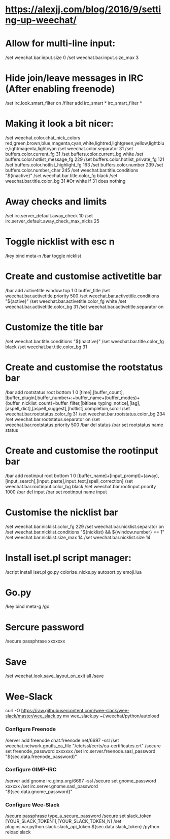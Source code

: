 # https://alexjj.com/blog/2016/9/setting-up-weechat/

# Allow for multi-line input:
/set weechat.bar.input.size 0
/set weechat.bar.input.size_max 3

# Hide join/leave messages in IRC (After enabling freenode)
/set irc.look.smart_filter on
/filter add irc_smart * irc_smart_filter *

# Making it look a bit nicer:
/set weechat.color.chat_nick_colors red,green,brown,blue,magenta,cyan,white,lightred,lightgreen,yellow,lightblue,lightmagenta,lightcyan
/set weechat.color.separator 31
/set buffers.color.current_fg 31
/set buffers.color.current_bg white
/set buffers.color.hotlist_message_fg 229
/set buffers.color.hotlist_private_fg 121
/set buffers.color.hotlist_highlight_fg 163
/set buffers.color.number 239
/set buffers.color.number_char 245
/set weechat.bar.title.conditions "${inactive}"
/set weechat.bar.title.color_fg black
/set weechat.bar.title.color_bg 31         #Or white if 31 does nothing

# Away checks and limits
/set irc.server_default.away_check 10
/set irc.server_default.away_check_max_nicks 25

# Toggle nicklist with esc n
/key bind meta-n /bar toggle nicklist

# Create and customise activetitle bar
/bar add activetitle window top 1 0 buffer_title
/set weechat.bar.activetitle.priority 500
/set weechat.bar.activetitle.conditions "${active}"
/set weechat.bar.activetitle.color_fg white
/set weechat.bar.activetitle.color_bg 31
/set weechat.bar.activetitle.separator on

# Customize the title bar
/set weechat.bar.title.conditions "${inactive}"
/set weechat.bar.title.color_fg black
/set weechat.bar.title.color_bg 31

# Create and customise the rootstatus bar
/bar add rootstatus root bottom 1 0 [time],[buffer_count],[buffer_plugin],buffer_number+:+buffer_name+(buffer_modes)+{buffer_nicklist_count}+buffer_filter,[bitlbee_typing_notice],[lag],[aspell_dict],[aspell_suggest],[hotlist],completion,scroll
/set weechat.bar.rootstatus.color_fg 31
/set weechat.bar.rootstatus.color_bg 234
/set weechat.bar.rootstatus.separator on
/set weechat.bar.rootstatus.priority 500
/bar del status
/bar set rootstatus name status

# Create and customise the rootinput bar
/bar add rootinput root bottom 1 0 [buffer_name]+[input_prompt]+(away),[input_search],[input_paste],input_text,[spell_correction]
/set weechat.bar.rootinput.color_bg black
/set weechat.bar.rootinput.priority 1000
/bar del input
/bar set rootinput name input

# Customise the nicklist bar
/set weechat.bar.nicklist.color_fg 229
/set weechat.bar.nicklist.separator on
/set weechat.bar.nicklist.conditions "${nicklist} && ${window.number} == 1"
/set weechat.bar.nicklist.size_max 14
/set weechat.bar.nicklist.size 14

# Install iset.pl script manager:
/script install iset.pl go.py colorize_nicks.py autosort.py emoji.lua

# Go.py
/key bind meta-g /go

# Sercure password
/secure passphrase xxxxxxx

# Save
/set weechat.look.save_layout_on_exit all
/save

# Wee-Slack
curl -O https://raw.githubusercontent.com/wee-slack/wee-slack/master/wee_slack.py
mv wee_slack.py ~/.weechat/python/autoload

### Configure Freenode
/server add freenode chat.freenode.net/6697 -ssl
/set weechat.network.gnutls_ca_file "/etc/ssl/certs/ca-certificates.crt"
/secure set freenode_password xxxxxxx
/set irc.server.freenode.sasl_password "${sec.data.freenode_password}"

### Configure GIMP-IRC
/server add gnome irc.gimp.org/6697 -ssl
/secure set gnome_password xxxxxx
/set irc.server.gnome.sasl_password "${sec.data.gnome_password}"

### Configure Wee-Slack
/secure passphrase type_a_secure_password
/secure set slack_token [YOUR_SLACK_TOKEN1],[YOUR_SLACK_TOKEN_N]
/set plugins.var.python.slack.slack_api_token ${sec.data.slack_token}
/python reload slack
